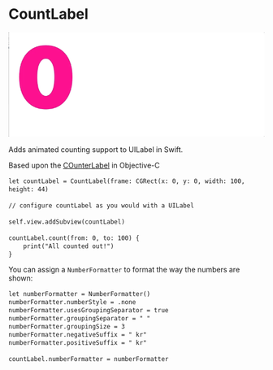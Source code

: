 # CountLabel

![CountLabel](hotPink.gif)

Adds animated counting support to UILabel in Swift.

Based upon the [COunterLabel](https://github.com/dataxpress/UICountingLabel) in Objective-C

```
let countLabel = CountLabel(frame: CGRect(x: 0, y: 0, width: 100, height: 44)

// configure countLabel as you would with a UILabel

self.view.addSubview(countLabel)

countLabel.count(from: 0, to: 100) {
    print("All counted out!")
}
```

You can assign a `NumberFormatter` to format the way the numbers are shown:
```
let numberFormatter = NumberFormatter()
numberFormatter.numberStyle = .none
numberFormatter.usesGroupingSeparator = true
numberFormatter.groupingSeparator = " "
numberFormatter.groupingSize = 3
numberFormatter.negativeSuffix = " kr"
numberFormatter.positiveSuffix = " kr"

countLabel.numberFormatter = numberFormatter
```

